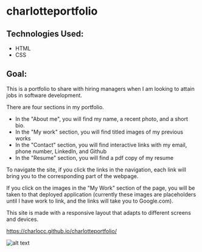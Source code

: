 # charlotteportfolio

## Technologies Used:

* HTML
* CSS 


## Goal: 

This is a portfolio to share with hiring managers when I am looking to attain jobs in software development.

There are four sections in my portfolio. 
* In the "About me", you will find my name, a recent photo, and a short bio.
* In the "My work" section, you will find titled images of my previous works
* In the "Contact" section, you will find interactive links with my email, phone number, LinkedIn, and Github
* In the "Resume" section, you will find a pdf copy of my resume

To navigate the site, if you click the links in the navigation, each link will bring you to the corresponding part of the webpage. 

If you click on the images in the "My Work" section of the page, you will be taken to that deployed application (currently these images are placeholders until I have work to link, and the links will take you to Google.com). 

This site is made with a responsive layout that adapts to different screens and devices. 

https://charlocc.github.io/charlotteportfolio/

![alt text](assets/screenshot.png)

